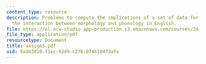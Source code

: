 ```yaml
---
content_type: resource
description: Problems to compute the implications of a set of data for a model of
  the interaction between morphology and phonology in English.
file: https://ol-ocw-studio-app-production.s3.amazonaws.com/courses/24-962-advanced-phonology-spring-2005/8ad43d10f1ec92d9c276074b10473afe_assign5.pdf
file_type: application/pdf
resourcetype: Document
title: assign5.pdf
uid: 8ad43d10-f1ec-92d9-c276-074b10473afe
---
```

